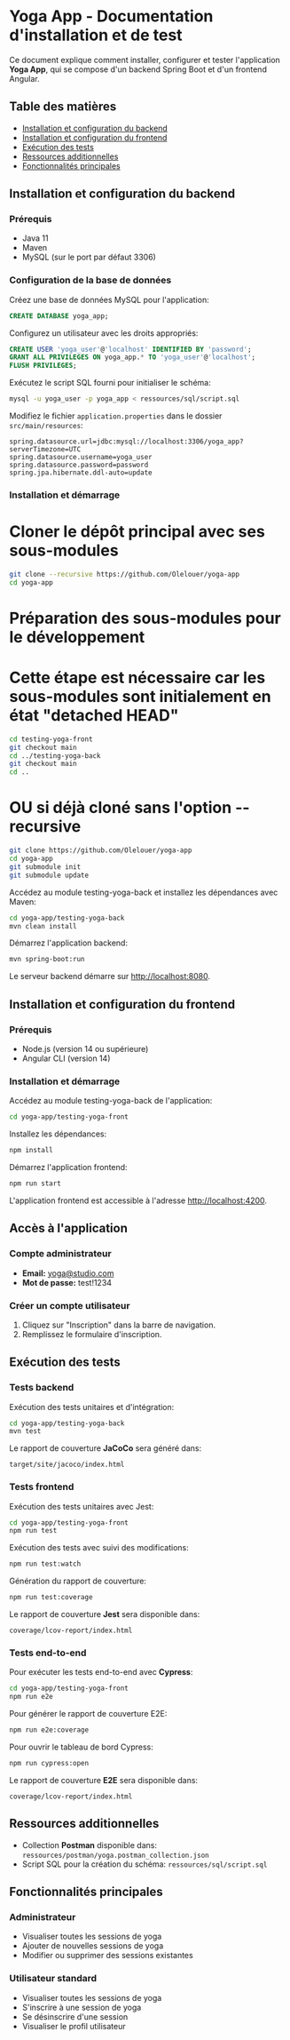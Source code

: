 # Yoga App - Documentation d'installation et de test

Ce document explique comment installer, configurer et tester l'application **Yoga App**, qui se compose d'un backend Spring Boot et d'un frontend Angular.

## Table des matières

- [Installation et configuration du backend](#installation-et-configuration-du-backend)
- [Installation et configuration du frontend](#installation-et-configuration-du-frontend)
- [Exécution des tests](#exécution-des-tests)
- [Ressources additionnelles](#ressources-additionnelles)
- [Fonctionnalités principales](#fonctionnalités-principales)

## Installation et configuration du backend

### Prérequis

- Java 11
- Maven
- MySQL (sur le port par défaut 3306)

### Configuration de la base de données

Créez une base de données MySQL pour l'application:

```sql
CREATE DATABASE yoga_app;
```

Configurez un utilisateur avec les droits appropriés:

```sql
CREATE USER 'yoga_user'@'localhost' IDENTIFIED BY 'password';
GRANT ALL PRIVILEGES ON yoga_app.* TO 'yoga_user'@'localhost';
FLUSH PRIVILEGES;
```

Exécutez le script SQL fourni pour initialiser le schéma:

```sh
mysql -u yoga_user -p yoga_app < ressources/sql/script.sql
```

Modifiez le fichier `application.properties` dans le dossier `src/main/resources`:

```properties
spring.datasource.url=jdbc:mysql://localhost:3306/yoga_app?serverTimezone=UTC
spring.datasource.username=yoga_user
spring.datasource.password=password
spring.jpa.hibernate.ddl-auto=update
```

### Installation et démarrage

# Cloner le dépôt principal avec ses sous-modules
```sh
git clone --recursive https://github.com/Olelouer/yoga-app
cd yoga-app
```

# Préparation des sous-modules pour le développement
# Cette étape est nécessaire car les sous-modules sont initialement en état "detached HEAD"
```sh
cd testing-yoga-front
git checkout main
cd ../testing-yoga-back
git checkout main
cd ..
```

# OU si déjà cloné sans l'option --recursive
```sh
git clone https://github.com/Olelouer/yoga-app
cd yoga-app
git submodule init
git submodule update
```

Accédez au module testing-yoga-back et installez les dépendances avec Maven:

```sh
cd yoga-app/testing-yoga-back
mvn clean install
```

Démarrez l'application backend:

```sh
mvn spring-boot:run
```

Le serveur backend démarre sur [http://localhost:8080](http://localhost:8080).

## Installation et configuration du frontend

### Prérequis

- Node.js (version 14 ou supérieure)
- Angular CLI (version 14)

### Installation et démarrage

Accédez au module testing-yoga-back de l'application:

```sh
cd yoga-app/testing-yoga-front
```

Installez les dépendances:

```sh
npm install
```

Démarrez l'application frontend:

```sh
npm run start
```

L'application frontend est accessible à l'adresse [http://localhost:4200](http://localhost:4200).

## Accès à l'application

### Compte administrateur

- **Email:** yoga@studio.com
- **Mot de passe:** test!1234

### Créer un compte utilisateur

1. Cliquez sur "Inscription" dans la barre de navigation.
2. Remplissez le formulaire d'inscription.

## Exécution des tests

### Tests backend

Exécution des tests unitaires et d'intégration:

```sh
cd yoga-app/testing-yoga-back
mvn test
```

Le rapport de couverture **JaCoCo** sera généré dans:

```
target/site/jacoco/index.html
```

### Tests frontend

Exécution des tests unitaires avec Jest:

```sh
cd yoga-app/testing-yoga-front
npm run test
```

Exécution des tests avec suivi des modifications:

```sh
npm run test:watch
```

Génération du rapport de couverture:

```sh
npm run test:coverage
```

Le rapport de couverture **Jest** sera disponible dans:

```
coverage/lcov-report/index.html
```

### Tests end-to-end

Pour exécuter les tests end-to-end avec **Cypress**:

```sh
cd yoga-app/testing-yoga-front
npm run e2e
```

Pour générer le rapport de couverture E2E:

```sh
npm run e2e:coverage
```

Pour ouvrir le tableau de bord Cypress:

```sh
npm run cypress:open
```

Le rapport de couverture **E2E** sera disponible dans:

```
coverage/lcov-report/index.html
```

## Ressources additionnelles

- Collection **Postman** disponible dans: `ressources/postman/yoga.postman_collection.json`
- Script SQL pour la création du schéma: `ressources/sql/script.sql`

## Fonctionnalités principales

### Administrateur

- Visualiser toutes les sessions de yoga
- Ajouter de nouvelles sessions de yoga
- Modifier ou supprimer des sessions existantes

### Utilisateur standard

- Visualiser toutes les sessions de yoga
- S'inscrire à une session de yoga
- Se désinscrire d'une session
- Visualiser le profil utilisateur
